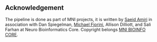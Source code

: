 ## Acknowledgement
The pipeline is done as part of MNI projects, it is written by [Saeid Amiri](https://github.com/saeidamiri1) in association with Dan Spiegelman, [Michael Fiorini](https://github.com/mfiorini9), Allison Dilliott, and Sali Farhan at Neuro Bioinformatics Core. Copyright belongs [MNI BIOINFO CORE](https://github.com/neurobioinfo). 